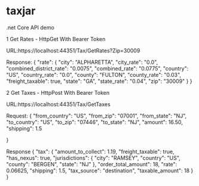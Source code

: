 # taxjar

.net Core API demo 

1 Get Rates - HttpGet With Bearer Token

URL:https://localhost:44351/Tax/GetRates?Zip=30009

Response:
{
    "rate": {
        "city": "ALPHARETTA",
        "city_rate": "0.0",
        "combined_district_rate": "0.0075",
        "combined_rate": "0.0775",
        "country": "US",
        "country_rate": "0.0",
        "county": "FULTON",
        "county_rate": "0.03",
        "freight_taxable": true,
        "state": "GA",
        "state_rate": "0.04",
        "zip": "30009"
    }
}

2 Get Taxes - HttpPost With Bearer Token

URL:https://localhost:44351/Tax/GetTaxes

Request:
{
  "from_country": "US",
  "from_zip": "07001",
  "from_state": "NJ",
  "to_country": "US",
  "to_zip": "07446",
  "to_state": "NJ",
  "amount": 16.50,
  "shipping": 1.5
  
}

Response
{
    "tax": {
        "amount_to_collect": 1.19,
        "freight_taxable": true,
        "has_nexus": true,
        "jurisdictions": {
            "city": "RAMSEY",
            "country": "US",
            "county": "BERGEN",
            "state": "NJ"
        },
        "order_total_amount": 18,
        "rate": 0.06625,
        "shipping": 1.5,
        "tax_source": "destination",
        "taxable_amount": 18
    }
}
